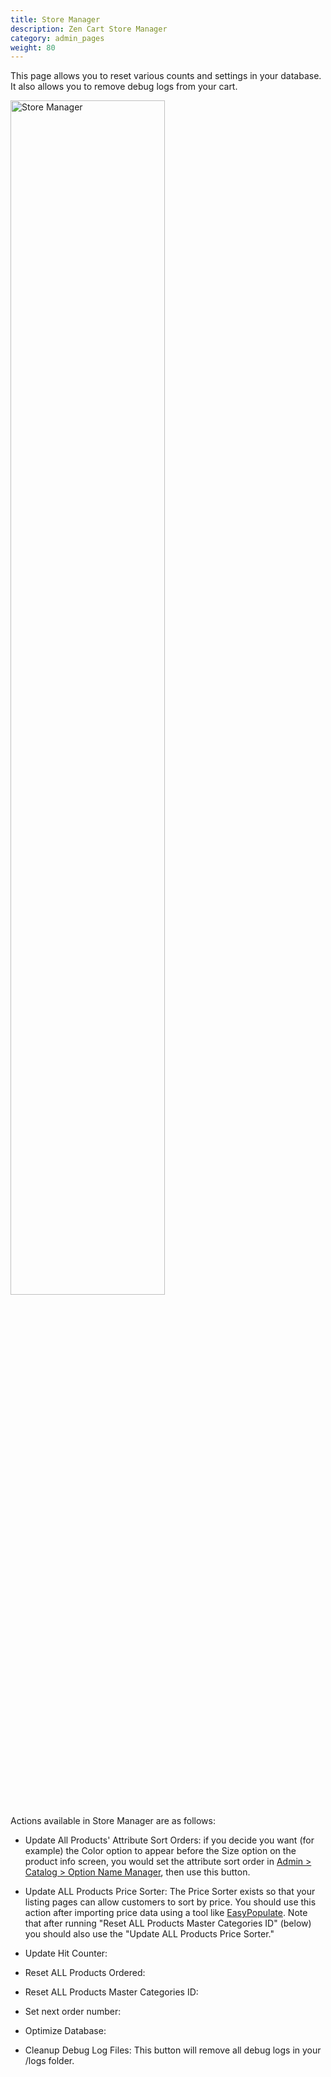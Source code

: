 ```yaml
---
title: Store Manager
description: Zen Cart Store Manager
category: admin_pages
weight: 80
---
```


This page allows you to reset various counts and settings in your database.
It also allows you to remove debug logs from your cart.

<img alt="Store Manager" src="/images/store_manager.png" width="70%" />

Actions available in Store Manager are as follows: 

- Update All Products' Attribute Sort Orders: if you decide you want (for example) the Color option to appear before the Size option on the product info screen, you would set the attribute sort order in [Admin > Catalog > Option Name Manager](/user/admin_pages/catalog/option_name_manager/), then use this button. 

- Update ALL Products Price Sorter: The Price Sorter exists so that your listing pages can allow customers to sort by price.  You should use this action after importing price data using a tool like [EasyPopulate](/user/products/easypopulate/). 
Note that after running "Reset ALL Products Master Categories ID" (below) you should also use the "Update ALL Products Price Sorter." 

- Update Hit Counter:

- Reset ALL Products Ordered:

- Reset ALL Products Master Categories ID:

- Set next order number:

- Optimize Database: 

- Cleanup Debug Log Files: This button will remove all debug logs in your /logs folder. 

